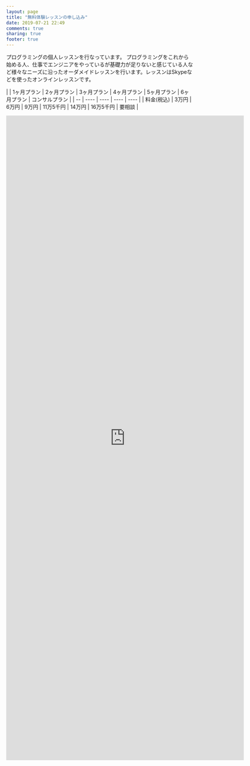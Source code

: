 ```yaml
---
layout: page
title: "無料体験レッスンの申し込み"
date: 2019-07-21 22:49
comments: true
sharing: true
footer: true
---
```

プログラミングの個人レッスンを行なっています。
プログラミングをこれから始める人、仕事でエンジニアをやっているが基礎力が足りないと感じている人など様々なニーズに沿ったオーダメイドレッスンを行います。レッスンはSkypeなどを使ったオンラインレッスンです。

|  | 1ヶ月プラン | 2ヶ月プラン | 3ヶ月プラン | 4ヶ月プラン |  5ヶ月プラン | 6ヶ月プラン | コンサルプラン | 
| -- | ---- | ---- | ---- | ---- |
| 料金(税込) | 3万円 | 6万円 | 9万円 | 11万5千円 | 14万円 | 16万5千円 | 要相談 |

<iframe src="https://docs.google.com/forms/d/e/1FAIpQLSea9rRl-N29YdhGGUMD5qf1Gi6YXGuH_7oySwO5DlvBiR5Iyw/viewform?embedded=true" width="640" height="1733" frameborder="0" marginheight="0" marginwidth="0">読み込んでいます...</iframe>
